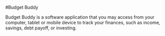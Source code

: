 #Budget Buddy
<p>Budget Buddy  is a software application that you may access from your computer, tablet or mobile device to track your finances, such as income, savings, debt payoff, or investing.</p>
